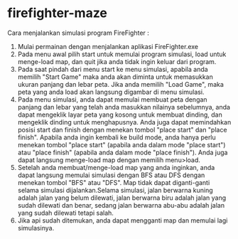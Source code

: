 # firefighter-maze

Cara menjalankan simulasi program FireFighter :

1) Mulai permainan dengan menjalankan aplikasi FireFighter.exe
2) Pada menu awal pilih start untuk memulai program simulasi, load untuk menge-load map, dan quit jika anda tidak       ingin keluar dari program.
3) Pada saat pindah dari menu start ke menu simulasi, apabila anda memilih "Start Game" maka anda akan diminta untuk    memasukkan ukuran panjang dan lebar peta. Jika anda memilih "Load Game", maka peta yang anda load akan langsung    digambar di menu simulasi.
4) Pada menu simulasi, anda dapat memulai membuat peta dengan panjang dan lebar yang telah anda masukkan nilainya    sebelumnya, anda dapat mengeklik layar peta yang kosong untuk membuat dinding, dan mengeklik dinding untuk    menghapusnya. Anda juga dapat memindahkan posisi start dan finish dengan menekan tombol "place start" dan "place    finish". Apabila anda ingin kembali ke build mode, anda hanya perlu menekan tombol "place start" (apabila anda       dalam mode "place start") atau "place finish" (apabila anda dalam mode "place finish"). Anda juga dapat langsung    menge-load map dengan memilih menu>load.
5) Setelah anda membuat/menge-load map yang anda inginkan, anda dapat langsung memulai simulasi dengan BFS atau DFS    dengan menekan tombol "BFS" atau "DFS". Map tidak dapat diganti-ganti selama simulasi dijalankan.Selama simulasi,    jalan berwarna kuning adalah jalan yang belum dilewati, jalan berwarna biru adalah jalan yang sudah dilewati dan    benar, sedang jalan berwarna abu-abu adalah jalan yang sudah dilewati tetapi salah.
6) Jika api sudah ditemukan, anda dapat mengganti map dan memulai lagi simulasinya.
